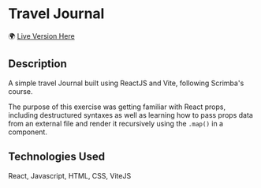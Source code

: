 # Travel Journal

:earth_africa: [Live Version Here](https://davidelucifora.github.io/travel-journal/) 

## Description

A simple travel Journal built using ReactJS and Vite, following Scrimba's course.

The purpose of this exercise was getting familiar with React props, including destructured syntaxes as well as learning how to pass props data from an external file and render it recursively using the `.map()` in a component.

## Technologies Used

React, Javascript, HTML, CSS, ViteJS






